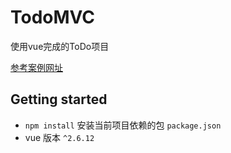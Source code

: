 # TodoMVC

使用vue完成的ToDo项目

[参考案例网址](https://todomvc.com/examples/vue/)

## Getting started

- `npm install` 安装当前项目依赖的包 `package.json`
- vue 版本 `^2.6.12`
